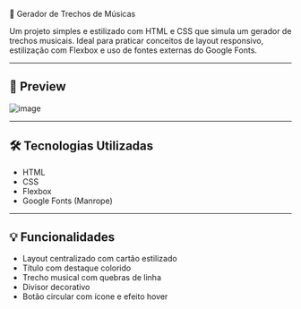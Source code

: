 🎵 Gerador de Trechos de Músicas

Um projeto simples e estilizado com HTML e CSS que simula um gerador de trechos musicais. 
Ideal para praticar conceitos de layout responsivo, estilização com Flexbox e uso de fontes externas do Google Fonts.

---

## 📸 Preview


![image](https://github.com/user-attachments/assets/e86a9997-6947-4583-8cf3-dedfb34e9df9)



---

## 🛠️ Tecnologias Utilizadas

- HTML
- CSS
- Flexbox
- Google Fonts (Manrope)

---

## 💡 Funcionalidades

- Layout centralizado com cartão estilizado
- Título com destaque colorido
- Trecho musical com quebras de linha
- Divisor decorativo
- Botão circular com ícone e efeito hover



